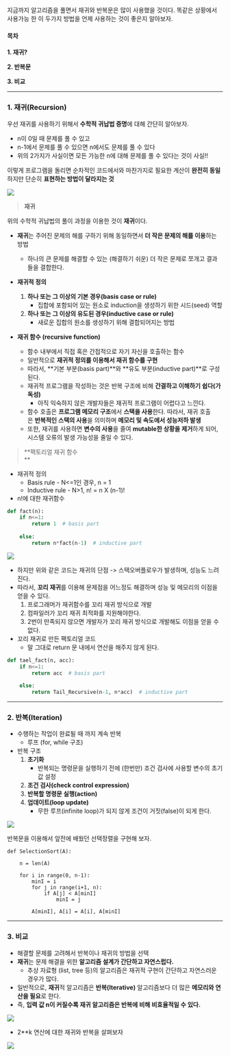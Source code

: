 
지금까지 알고리즘을 풀면서 재귀와 반복문은 많이 사용했을 것이다. 똑같은 상황에서 사용가능 한 이 두가지 방법을 언제 사용하는 것이 좋은지 알아보자.

#### **목차**

**1. 재귀?**

**2. 반복문**

**3. 비교**

---

### **1. 재귀(Recursion)**

우선 재귀를 사용하기 위해서 **수학적 귀납법 증명**에 대해 간단히 알아보자.

-   n이 0일 때 문제를 풀 수 있고
-   n-1에서 문제를 풀 수 있으면 n에서도 문제를 풀 수 있다
-   위의 2가지가 사실이면 모든 가능한 n에 대해 문제를 풀 수 있다는 것이 사실!!

이렇게 프로그램을 돌리면 순차적인 코드에서와 마찬가지로 필요한 계산이 **완전히 동일**하지만 단순히 **표현하는 방법이 달라지는 것**

![](https://k.kakaocdn.net/dn/dXLkVS/btrMEhbcekI/yV3en8OapkhXIQZ6AegWN1/img.png)

> **재귀**

위의 수학적 귀납법의 풀이 과정을 이용한 것이 **재귀**이다.

-   **재귀**는 주어진 문제의 해를 구하기 위해 동일하면서 **더 작은 문제의 해를 이용**하는 방법  
    -   하나의 큰 문제를 해결할 수 있는 (해결하기 쉬운) 더 작은 문제로 쪼개고 결과들을 결합한다.
-   **재귀적 정의**  
    1.  **하나 또는 그 이상의 기본 경우(basis case or rule)**
        -   집합에 포함되어 있는 원소로 induction을 생성하기 위한 시드(seed) 역할
    2.  **하나 또는 그 이상의 유도된 경우(inductive case or rule)**
        -   새로운 집합의 원소를 생성하기 위해 결합되어지는 방법

-   **재귀 함수 (recursive function)**  
    -   함수 내부에서 직접 혹은 간접적으로 자기 자신을 호출하는 함수
    -   일반적으로 **재귀적 정의를 이용해서 재귀 함수를 구현**
    -   따라서, **기본 부분(basis part)**와 **유도 부분(inductive part)**로 구성된다.
    -   재귀적 프로그램을 작성하는 것은 반복 구조에 비해 **간결하고 이해하기 쉽다(가독성)**
        -   아직 익숙하지 않은 개발자들은 재귀적 프로그램이 어렵다고 느낀다.
    -   함수 호출은 **프로그램 메모리 구조**에서 **스택을 사용**한다. 따라서, 재귀 호출은 **반복적인 스택의 사용**을 의미하며 **메모리 및 속도에서 성능저하 발생**
    -   또한, 재귀를 사용하면 **변수의 사용**을 줄여 **mutable한 상황을 제거**하게 되어, 시스템 오류의 발생 가능성을 줄일 수 있다.

> **팩토리얼 재귀 함수  
> **

-   재귀적 정의
    -   Basis rule - N<=1인 경우, n = 1
    -   Inductive rule - N>1, n! = n X (n-1)!
-   n!에 대한 재귀함수

```PYTHON
def fact(n):
	if n<=1:
    	return 1  # basis part
    
    else:
    	return n*fact(n-1)  # inductive part
```

![](https://k.kakaocdn.net/dn/b7dMDg/btrMIPc7XPV/8wpYLiHbFqbl54GEhl45kk/img.png)

-   하지만 위와 같은 코드는 재귀의 단점 -> 스택오버플로우가 발생하며, 성능도 느려진다.
-   따라서, **꼬리 재귀**를 이용해 문제점을 어느정도 해결하며 성능 및 메모리의 이점을 얻을 수 있다.
    1.  프로그래머가 재귀함수를 꼬리 재귀 방식으로 개발
    2.  컴파일러가 꼬리 재귀 최적화를 지원해야한다.
    3.  2번이 만족되지 않으면 개발자가 꼬리 재귀 방식으로 개발해도 이점을 얻을 수 없다.
-   꼬리 재귀로 만든 팩토리얼 코드
    -   말 그대로 return 문 내에서 연산을 해주지 않게 된다.

```PYTHON
def tael_fact(n, acc):
	if n<=1:
    	return acc  # basis part
    
    else:
    	return Tail_Recursive(n-1, n*acc)  # inductive part
```

---

### **2. 반복(Iteration)**

-   수행하는 작업이 완료될 때 까지 계속 반복
    -   루프 (for, while 구조)
-   반복 구조
    1.  **초기화**
        -   반복되는 명령문을 실행하기 전에 (한번만) 조건 검사에 사용할 변수의 초기값 설정 
    2.  **조건 검사(check control expression)**
    3.  **반복할 명령문 실행(action)**
    4.  **업데이트(loop update)**
        -   무한 루프(infinite loop)가 되지 않게 조건이 거짓(false)이 되게 한다.

![](https://k.kakaocdn.net/dn/dkxe4H/btrMIwdKKFv/dySqeaj2xAg9oYiPIWX6Ck/img.png)

반복문을 이용해서 앞전에 배웠던 선택정렬을 구현해 보자.

```
def SelectionSort(A):

	n = len(A)
    
    for i in range(0, n-1):
    	minI = i
        for j in range(i+1, n):
        	if A[j] < A[minI]
            	minI = j
            
        A[minI], A[i] = A[i], A[minI]
```

---

### **3. 비교**

-   해결할 문제를 고려해서 반복이나 재귀의 방법을 선택
-   **재귀**는 문제 해결을 위한 **알고리즘 설계가 간단하고 자연스럽다.**
    -   추상 자료형 (list, tree 등)의 알고리즘은 재귀적 구현이 간단하고 자연스러운 경우가 많다.
-   일반적으로, **재귀**적 알고리즘은 **반복(Iterative)** 알고리즘보다 더 많은 **메모리와 연산을 필요**로 한다.
-   즉, **입력 값 n이 커질수록 재귀 알고리즘은 반복에 비해 비효율적일 수 있다.**

![](https://k.kakaocdn.net/dn/JCWBg/btrMJPcswUY/V3pGbKDK0yk9Wc5kaA4XRK/img.png)

-   2**k 연산에 대한 재귀와 반복을 살펴보자

![](https://k.kakaocdn.net/dn/ccdaKV/btrMJOR8Shu/yRdTkaln2aLxzw96SaVQR0/img.png)